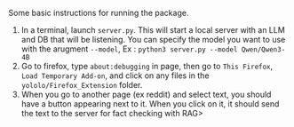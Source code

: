 Some basic instructions for running the package. 

1. In a terminal, launch `server.py`. This will start a local server with an LLM and DB that will be listening. You can specify the model you want to use with the arugment `--model`, Ex : `python3 server.py --model Qwen/Qwen3-4B`
2. Go to firefox, type `about:debugging` in page, then go to `This Firefox`, `Load Temporary Add-on`, and click on any files in the `yololo/Firefox_Extension` folder.
3. When you go to another page (ex reddit) and select text, you should have a button appearing next to it. When you click on it, it should send the text to the server for fact checking with RAG> 